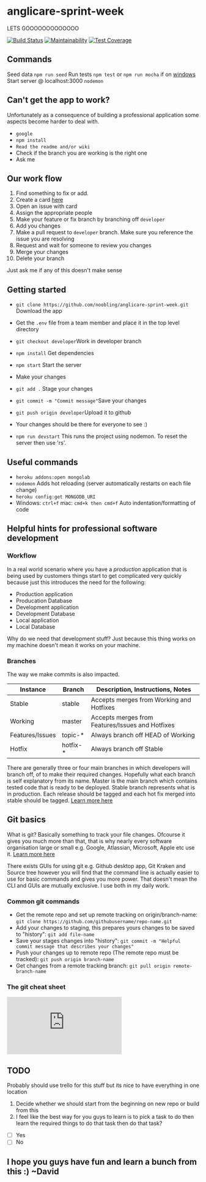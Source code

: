 # anglicare-sprint-week

LETS GOOOOOOOOOOOOO

[![Build Status](https://travis-ci.org/noobling/anglicare-sprint-week.svg?branch=master)](https://travis-ci.org/noobling/anglicare-sprint-week)
[![Maintainability](https://api.codeclimate.com/v1/badges/318b1618e791619e310a/maintainability)](https://codeclimate.com/github/noobling/anglicare-sprint-week/maintainability)
[![Test Coverage](https://api.codeclimate.com/v1/badges/318b1618e791619e310a/test_coverage)](https://codeclimate.com/github/noobling/anglicare-sprint-week/test_coverage)

## Commands
Seed data `npm run seed`
Run tests `npm test` or `npm run mocha` if on [windows](https://github.com/noobling/anglicare-sprint-week/pull/18/commits/1bb3913ffc7f107c81aeb2133096b232705a26f4)
Start server @ localhost:3000 `nodemon`

## Can't get the app to work?
Unfortunately as a consequence of building a professional application some aspects become harder to deal with.
* `google`
* `npm install`
* `Read the readme and/or wiki`
* Check if the branch you are working is the right one
* Ask me

## Our work flow
1. Find something to fix or add.
2. Create a card [here](https://github.com/noobling/anglicare-sprint-week/projects/1)
3. Open an issue with card
4. Assign the appropriate people
5. Make your feature or fix branch by branching off `developer`
6. Add you changes
7. Make a pull request to `developer` branch. Make sure you reference the issue you are resolving
8. Request and wait for someone to review you changes
9. Merge your changes
10. Delete your branch

Just ask me if any of this doesn't make sense

## Getting started
* `git clone https://github.com/noobling/anglicare-sprint-week.git` Download the app
* Get the `.env` file from a team member and place it in the top level directory
* `git checkout developer`Work in developer branch
* `npm install` Get dependencies
* `npm start` Start the server
* Make your changes
* `git add .` Stage your changes
* `git commit -m "Commit message"`Save your changes
* `git push origin developer`Upload it to github
* Your changes should be there for everyone to see :)

* `npm run devstart` This runs the project using nodemon. To reset the server then use 'rs'.

## Useful commands
* `heroku addons:open mongolab`
* `nodemon` Adds hot reloading (server automatically restarts on each file change)
* `heroku config:get MONGODB_URI`
* Windows: `ctrl+f` mac: `cmd+k then cmd+f` Auto indentation/formatting of code

## Helpful hints for professional software development
### Workflow
In a real world scenario where you have a _production_ application that is being used by customers things start to get complicated very quickly because just this introduces the need for the following:
* Production application
* Producation Database
* Development application 
* Development Database
* Local application
* Local Database

Why do we need that development stuff? Just because this thing works on my machine doesn't mean it works on your machine.

### Branches
The way we make commits is also impacted. 
<table>
  <thead>
    <tr>
      <th>Instance</th>
      <th>Branch</th>
      <th>Description, Instructions, Notes</th>
    </tr>
  </thead>
  <tbody>
    <tr>
      <td>Stable</td>
      <td>stable</td>
      <td>Accepts merges from Working and Hotfixes</td>
    </tr>
    <tr>
      <td>Working</td>
      <td>master</td>
      <td>Accepts merges from Features/Issues and Hotfixes</td>
    </tr>
    <tr>
      <td>Features/Issues</td>
      <td>topic-*</td>
      <td>Always branch off HEAD of Working</td>
    </tr>
    <tr>
      <td>Hotfix</td>
      <td>hotfix-*</td>
      <td>Always branch off Stable</td>
    </tr>
  </tbody>
</table>

There are generally three or four main branches in which developers will branch off, of to make their required changes.
Hopefully what each branch is self explanatory from its name. Master is the main branch which contains tested code that is ready to be deployed. Stable branch represents what is in production. Each release should be tagged and each hot fix merged into stable should be tagged.
[Learn more here](https://gist.github.com/digitaljhelms/4287848#file-gistfile1-md)

## Git basics
What is git? Basically something to track your file changes. Ofcourse it gives you much more than that, that is why nearly every software organisation large or small e.g. Google, Atlassian, Microsoft, Apple etc use it. [Learn more here](https://www.atlassian.com/git/tutorials/what-is-git)

There exists GUIs for using git e.g. Github desktop app, Git Kraken and Source tree however you will find
that the command line is actually easier to use for basic commands and gives you more power. That doesn't mean the CLI and GUIs are mutually exclusive. I use both in my daily work. 

### Common git commands
* Get the remote repo and set up remote tracking on origin/branch-name: `git clone https://github.com/githubusername/repo-name.git`
* Add your changes to staging, this prepares yours changes to be saved to "history": `git add file-name`
* Save your stages changes into "history": `git commit -m "Helpful commit message that describes your changes"`
* Push your changes up to remote repo (The remote repo must be tracked): `git push origin branch-name`
* Get changes from a remote tracking branch: `git pull origin remote-branch-name`

### The git cheat sheet
![Git cheat sheet](https://github.com/noobling/anglicare-sprint-week/blob/master/wiki_assets/atlassian-git-cheatsheet.pdf "Git cheat sheet")

## TODO
Probably should use trello for this stuff but its nice to have everything in one location
1. Decide whether we should start from the beginning on new repo or build from this
2. I feel like the best way for you guys to learn is to pick a task to do then learn the required things to do that task then do that task?
- [ ] Yes
- [ ] No

## I hope you guys have fun and learn a bunch from this :) ~David
